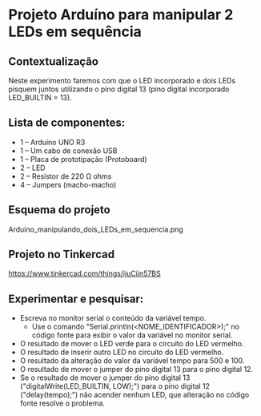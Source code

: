 # Projeto Arduíno para manipular 2 LEDs em sequência

## Contextualização

Neste experimento faremos com que o LED incorporado e dois LEDs pisquem juntos utilizando o pino digital 13 (pino digital incorporado LED_BUILTIN = 13). 

## Lista de componentes:

- 1 – Arduíno UNO R3
- 1 – Um cabo de conexão USB
- 1 – Placa de prototipação (Protoboard)
- 2 – LED
- 2 – Resistor de 220 Ω ohms
- 4 – Jumpers (macho-macho)

## Esquema do projeto

Arduino_manipulando_dois_LEDs_em_sequencia.png

## Projeto no Tinkercad

https://www.tinkercad.com/things/ijuCiin57BS

## Experimentar e pesquisar:

- Escreva no monitor serial o conteúdo da variável tempo.
	- Use o comando "Serial.println(<NOME_IDENTIFICADOR>);"  no código fonte para exibir o valor da variável no monitor serial.
- O resultado de mover o LED verde para o circuito do LED vermelho.
- O resultado de inserir outro LED no circuito do LED vermelho.
- O resultado da alteração do valor da variável tempo para 500 e 100.
- O resultado de mover o jumper do pino digital 13 para o pino digital 12.
- Se o resultado de mover o jumper do pino digital 13 ("digitalWrite(LED_BUILTIN, LOW);") para o pino digital 12 ("delay(tempo);") não acender nenhum LED, que alteração no código fonte resolve o problema.
